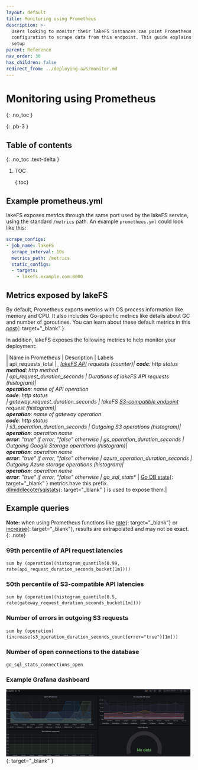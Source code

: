 ```yaml
---
layout: default
title: Monitoring using Prometheus
description: >-
  Users looking to monitor their lakeFS instances can point Prometheus
  configuration to scrape data from this endpoint. This guide explains how to
  setup
parent: Reference
nav_order: 30
has_children: false
redirect_from: ../deploying-aws/monitor.md
---
```


# Monitoring using Prometheus

{: .no\_toc }

{: .pb-3 }

## Table of contents

{: .no\_toc .text-delta }

1. TOC

   {:toc}

## Example prometheus.yml

lakeFS exposes metrics through the same port used by the lakeFS service, using the standard `/metrics` path. An example `prometheus.yml` could look like this:

```yaml
scrape_configs:
- job_name: lakeFS
  scrape_interval: 10s
  metrics_path: /metrics
  static_configs:
  - targets:
    - lakefs.example.com:8000
```

## Metrics exposed by lakeFS

By default, Prometheus exports metrics with OS process information like memory and CPU. It also includes Go-specific metrics like details about GC and number of goroutines. You can learn about these default metrics in this [post](https://povilasv.me/prometheus-go-metrics/){: target="\_blank" }.

In addition, lakeFS exposes the following metrics to help monitor your deployment:

\| Name in Prometheus \| Description \| Labels  
\| api_requests\_total \|_ [_lakeFS API_](api.md) _requests \(counter\)\| **code**: http status_  
_**method**: http method  
\| api\_request\_duration\_seconds \| Durations of lakeFS API requests \(histogram\)\|_   
_**operation**: name of API operation_  
_**code**: http status  
\| gateway\_request\_duration\_seconds \| lakeFS_ [_S3-compatible endpoint_](s3.md) _request \(histogram\)\|_   
_**operation**: name of gateway operation_  
_**code**: http status  
\| s3\_operation\_duration\_seconds \| Outgoing S3 operations \(histogram\)\|_   
_**operation**: operation name_  
_**error**: "true" if error, "false" otherwise \| gs\_operation\_duration\_seconds \| Outgoing Google Storage operations \(histogram\)\|_   
_**operation**: operation name_  
_**error**: "true" if error, "false" otherwise \| azure\_operation\_duration\_seconds \| Outgoing Azure storage operations \(histogram\)\|_   
_**operation**: operation name_  
_**error**: "true" if error, "false" otherwise \| go\_sql\_stats_\* \| [Go DB stats](https://golang.org/pkg/database/sql/#DB.Stats){: target="\_blank" } metrics have this prefix.  
[dlmiddlecote/sqlstats](https://github.com/dlmiddlecote/sqlstats){: target="\_blank" } is used to expose them.\|

## Example queries

**Note:** when using Prometheus functions like [rate](https://prometheus.io/docs/prometheus/latest/querying/functions/#rate){: target="\_blank"} or [increase](https://prometheus.io/docs/prometheus/latest/querying/functions/#increase){: target="\_blank"}, results are extrapolated and may not be exact. {: .note}

### 99th percentile of API request latencies

```text
sum by (operation)(histogram_quantile(0.99, rate(api_request_duration_seconds_bucket[1m])))
```

### 50th percentile of S3-compatible API latencies

```text
sum by (operation)(histogram_quantile(0.5, rate(gateway_request_duration_seconds_bucket[1m])))
```

### Number of errors in outgoing S3 requests

```text
sum by (operation) (increase(s3_operation_duration_seconds_count{error="true"}[1m]))
```

### Number of open connections to the database

```text
go_sql_stats_connections_open
```

### Example Grafana dashboard

[![Grafana dashboard example](../../.gitbook/assets/grafana.png)](https://github.com/treeverse/lakeFS/tree/9d35f14eba038648902a59dbb091b27590525e87/docs/assets/img/grafana.png){: target="\_blank" }

